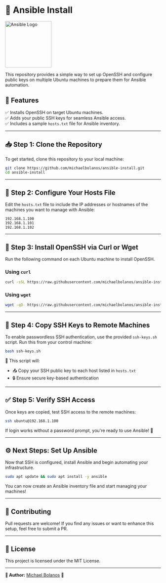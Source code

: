 # 🚀 Ansible Install

<img src="https://upload.wikimedia.org/wikipedia/commons/2/24/Ansible_logo.svg" alt="Ansible Logo" width="150"/>

This repository provides a simple way to set up OpenSSH and configure public keys on multiple Ubuntu machines to prepare them for Ansible automation.

## 🌟 Features
✅ Installs OpenSSH on target Ubuntu machines.  
✅ Adds your public SSH keys for seamless Ansible access.  
✅ Includes a sample `hosts.txt` file for Ansible inventory.

---

## 📥 Step 1: Clone the Repository

To get started, clone this repository to your local machine:

```bash
git clone https://github.com/michaelbolanos/ansible-install.git
cd ansible-install
```

---

## 📄 Step 2: Configure Your Hosts File

Edit the `hosts.txt` file to include the IP addresses or hostnames of the machines you want to manage with Ansible:

```plaintext
192.168.1.100
192.168.1.101
192.168.1.102
```

---

## 🔧 Step 3: Install OpenSSH via Curl or Wget

Run the following command on each Ubuntu machine to install OpenSSH.

### Using `curl`
```bash
curl -sSL https://raw.githubusercontent.com/michaelbolanos/ansible-install/main/install_ssh.sh | bash
```

### Using `wget`
```bash
wget -qO- https://raw.githubusercontent.com/michaelbolanos/ansible-install/main/install_ssh.sh | bash
```

---

## 🔑 Step 4: Copy SSH Keys to Remote Machines

To enable passwordless SSH authentication, use the provided `ssh-keys.sh` script. Run this from your control machine:

```bash
bash ssh-keys.sh
```

📌 This script will:
- 📤 Copy your SSH public key to each host listed in `hosts.txt`
- 🔒 Ensure secure key-based authentication

---

## ✅ Step 5: Verify SSH Access

Once keys are copied, test SSH access to the remote machines:

```bash
ssh ubuntu@192.168.1.100
```

If login works without a password prompt, you're ready to use Ansible! 🎉

---

## ⚙️ Next Steps: Set Up Ansible

Now that SSH is configured, install Ansible and begin automating your infrastructure.

```bash
sudo apt update && sudo apt install -y ansible
```

You can now create an Ansible inventory file and start managing your machines!

---

## 🤝 Contributing
Pull requests are welcome! If you find any issues or want to enhance this setup, feel free to submit a PR.

---

## 📜 License
This project is licensed under the MIT License.

---

**👤 Author:** [Michael Bolanos](https://github.com/michaelbolanos) 🚀
